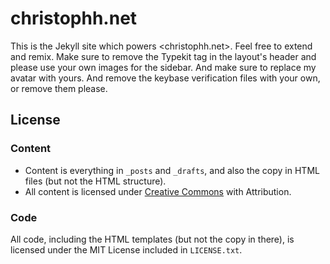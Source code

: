 # christophh.net

This is the Jekyll site which powers <christophh.net>. Feel free to extend and
remix. Make sure to remove the Typekit tag in the layout's header and please use
your own images for the sidebar. And make sure to replace my avatar
with yours. And remove the keybase verification files with your own, or remove
them please.

## License

### Content 

* Content is everything in `_posts` and `_drafts`, and also the copy in HTML files (but not the HTML structure).
* All content is licensed under [Creative Commons](http://creativecommons.org/licenses/by/3.0/) with Attribution.

### Code

All code, including the HTML templates (but not the copy in there), is licensed under the MIT License included in `LICENSE.txt`.
